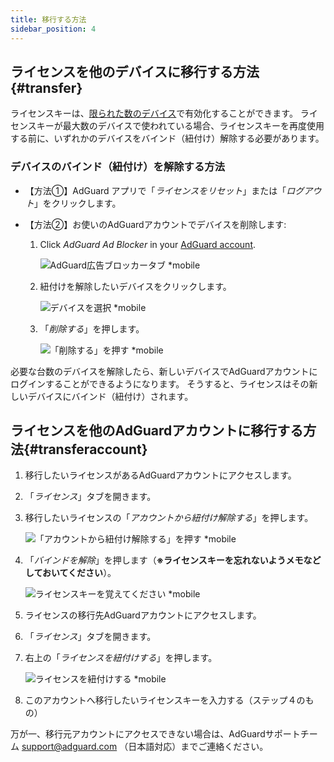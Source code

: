 ```yaml
---
title: 移行する方法
sidebar_position: 4
---
```


## ライセンスを他のデバイスに移行する方法{#transfer}

ライセンスキーは、[限られた数のデバイス](../what-is)で有効化することができます。 ライセンスキーが最大数のデバイスで使われている場合、ライセンスキーを再度使用する前に、いずれかのデバイスをバインド（紐付け）解除する必要があります。

### デバイスのバインド（紐付け）を解除する方法

- 【方法①】AdGuard アプリで「*ライセンスをリセット*」または「*ログアウト*」をクリックします。

- 【方法②】お使いのAdGuardアカウントでデバイスを削除します:
    1. Click *AdGuard Ad Blocker* in your [AdGuard account](https://adguardaccount.com/).

        ![AdGuard広告ブロッカータブ *mobile](https://cdn.adtidy.org/blog/new/ynkyjltansfer-ja-1.png)

    1. 紐付けを解除したいデバイスをクリックします。

        ![デバイスを選択 *mobile](https://cdn.adtidy.org/blog/new/2noyttransfer-ja-2.png)

    1. 「*削除する*」を押します。

        ![「削除する」を押す *mobile](https://cdn.adtidy.org/blog/new/odqj3transfer-ja-3.png)

必要な台数のデバイスを解除したら、新しいデバイスでAdGuardアカウントにログインすることができるようになります。 そうすると、ライセンスはその新しいデバイスにバインド（紐付け）されます。

## ライセンスを他のAdGuardアカウントに移行する方法{#transferaccount}

1. 移行したいライセンスがあるAdGuardアカウントにアクセスします。

1. 「*ライセンス*」タブを開きます。

1. 移行したいライセンスの「*アカウントから紐付け解除する*」を押します。

    ![「アカウントから紐付け解除する」を押す *mobile](https://cdn.adtidy.org/blog/new/e0s0vtransfer-ja-4.png)

1. 「*バインドを解除*」を押します（**※ライセンスキーを忘れないようメモなどしておいてください**）。

    ![ライセンスキーを覚えてください *mobile](https://cdn.adtidy.org/blog/new/lz7i5transfer-ja-5.png)

1. ライセンスの移行先AdGuardアカウントにアクセスします。

1. 「*ライセンス*」タブを開きます。

1. 右上の「*ライセンスを紐付けする*」を押します。

    ![ライセンスを紐付けする *mobile](https://cdn.adtidy.org/blog/new/pnamstransfer-ja-6a.png)

1. このアカウントへ移行したいライセンスキーを入力する（ステップ４のもの）

万が一、移行元アカウントにアクセスできない場合は、AdGuardサポートチーム support@adguard.com （日本語対応）までご連絡ください。
